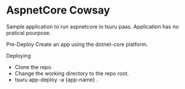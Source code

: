 # AspnetCore Cowsay

Sample application to run aspnetcore in tsuru paas. Application has no pratical pourpose.

Pre-Deploy
Create an app using the dotnet-core platform.

Deploying

* Clone the repo
* Change the working directory to the repo root.
* tsuru app-deploy -a {app-name} .
